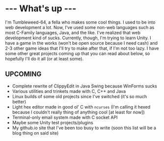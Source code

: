 # --- What's up ---

I'm Tumbleweed-64, a fella who makes some cool things. I used to be into web development a lot. Now, I've used some non-web languages such as most C-Family languages, Java, and the like. I've realized that web development kind of sucks. Currently, though, I'm trying to learn Unity. I have a game in the works (won't be open source because I need cash) and 2-3 other game ideas that I'll try to make after that, if I'm not too lazy. I have some other great projects coming up that you can read about below, so hopefully I'll do it all (or at least some).

## UPCOMING
- Complete rewrite of ClippyEdit in Java Swing because WinForms sucks
- Various utilities and trinkets made with C, C++ and Java
- Linux builds of some old projects since I've switched (it's so much better)
- Light hex editor made in good ol' C with `ncurses` (I'm calling it hexed because I couldn't really thing of anything cool \[at least for now])
- Terminal-only email system made with C socket API
- Maybe some Unity test projects/plugins
- My github.io site that I've been too busy to write (soon this list will be a blog thing on said site)

